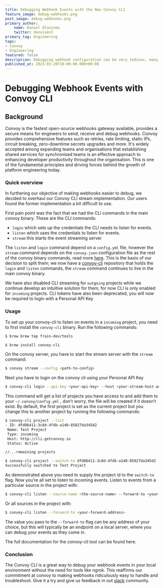 ```yaml
---
title: Debugging Webhook Events with the New Convoy CLI
feature_image: debug-webhooks.png
post_image: debug-webhooks.png
primary_author:
    name: Daniel Oluojomu
    twitter: danvixent
primary_tag: Engineering
tags:
- Convoy
- Engineering
featured: false
description: Debugging webhook configuration can be very tedious, many times you are required plumb together multiple tools to get it to work end to end. In this article, we explain how the new Convoy CLI tool works.
published_at: 2023-03-20T10:00:00.000+00:00
---
```



# Debugging Webhook Events with Convoy CLI

## Background

Convoy is the fastest open-source webhooks gateway available, provides a secure means for engineers to send, receive and debug webhooks. Convoy provides comprehensive features such as retries, rate limiting, static IPs, circuit breaking, zero-downtime secrets upgrades and more. It's widely accepted among expanding teams and organisations that establishing shared services for synchronised teams is an effective approach to enhancing developer productivity throughout the organisation. This is one of the fundamental principles and driving forces behind the growth of platform engineering today.

### Quick overview

In furthering our objective of making webhooks easier to debug, we decided to overhaul our Convoy CLI stream implementation. Our users found the former implementation a bit difficult to use.

First pain point was the fact that we had the CLI commands in the main convoy binary. These are the CLI commands:

- `login` which sets up the credentials the  CLI needs to listen for events.
- `listen` which uses the credentials to listen for events.
- `stream` this starts the event streaming server

The `listen` and `login` command depend on a `config.yml` file, however the `stream` command depends on the `convoy.json` configuration file as the rest of the convoy binary commands, read more [here](https://getconvoy.io/docs/cli). This is the basis of our decision to split them; we now have a [convoy-cli](https://github.com/frain-dev/convoy-cli) repository that holds the `login` and `listen` commands, the `stream` command continues to live in the main convoy binary.

We have also disabled CLI streaming for `outgoing` projects while we continue develop an intuitive solution for them, for now CLI is only enabled for `incoming` projects. CLI tokens have also been deprecated, you will now be required to login with a Personal API Key

### Usage

To set up your convoy-cli to listen on events in a `incoming` project, you need to first install the `convoy-cli` binary. Run the following commands:

```bash
$ brew brew tap frain-dev/tools

$ brew install convoy-cli
```

On the convoy server, you have to start the stream server with the `stream` command:

```bash
$ convoy stream --config <path-to-config>
```

Next you have to login on the convoy cli using your Personal API Key

```bash
$ convoy-cli login --api-key <your-api-key> --host <your-stream-host-address>
```

This command will get a list of projects you have access to and add them to your `~/.convoy/config.yml` , don’t worry, the file will be created if it doesn’t exist. By default, the first project is set as the current project but you change this to another project by running the following commands:

```bash
$ convoy-cli project --list
- ID: dfd86411-3c8d-4fdb-a140-85827da345d2
 Name: Test Project
 Type: incoming
 Host: http://cli.getconvoy.io
 Status: Active

//...remaining projects

$ convoy-cli project --switch-to dfd86411-3c8d-4fdb-a140-85827da345d2
Successfully switched to Test Project
```

As demonstrated above you need to supply the project id to the `switch-to` flag. Now you’re all set to listen to incoming events. Listen to events from a particular source in the project with:

```bash
$ convoy-cli listen --source-name <the-source-name> --forward-to <your-forward-address>
```

Or all sources in the project with:

```bash
$ convoy-cli listen --forward-to <your-forward-address>
```

The value you pass to the `--forward-to` flag can be any address of your choice, but this will typically be an endpoint on a local server, where you can debug your events as they come in.

The full documentation for the convoy-cli tool can be found here.

### Conclusion

The Convoy CLI is a great way to debug your webhook events in your local environment without the need for tools like ngrok. This reaffirms our commitment at convoy to making webhooks ridiculously easy to handle and troubleshoot. Give it a try and give us feedback in out [slack](https://join.slack.com/t/convoy-community/shared_invite/zt-xiuuoj0m-yPp~ylfYMCV9s038QL0IUQ) community.